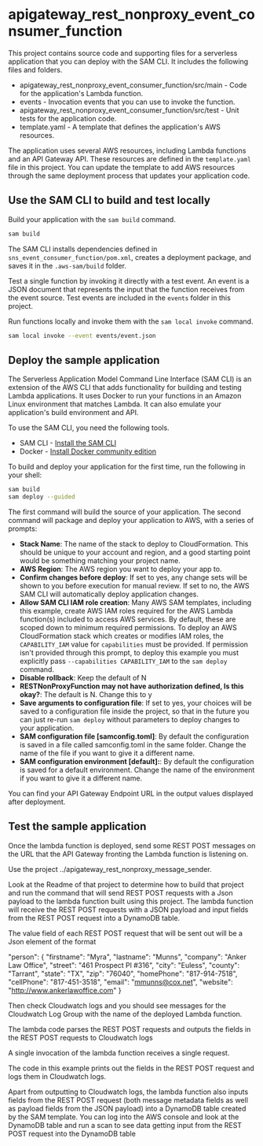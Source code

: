 # apigateway_rest_nonproxy_event_consumer_function

This project contains source code and supporting files for a serverless application that you can deploy with the SAM CLI. It includes the following files and folders.

- apigateway_rest_nonproxy_event_consumer_function/src/main - Code for the application's Lambda function.
- events - Invocation events that you can use to invoke the function.
- apigateway_rest_nonproxy_event_consumer_function/src/test - Unit tests for the application code. 
- template.yaml - A template that defines the application's AWS resources.

The application uses several AWS resources, including Lambda functions and an API Gateway API. These resources are defined in the `template.yaml` file in this project. You can update the template to add AWS resources through the same deployment process that updates your application code.

## Use the SAM CLI to build and test locally

Build your application with the `sam build` command.

```bash
sam build
```

The SAM CLI installs dependencies defined in `sns_event_consumer_function/pom.xml`, creates a deployment package, and saves it in the `.aws-sam/build` folder.

Test a single function by invoking it directly with a test event. An event is a JSON document that represents the input that the function receives from the event source. Test events are included in the `events` folder in this project.

Run functions locally and invoke them with the `sam local invoke` command.

```bash
sam local invoke --event events/event.json
```

## Deploy the sample application

The Serverless Application Model Command Line Interface (SAM CLI) is an extension of the AWS CLI that adds functionality for building and testing Lambda applications. It uses Docker to run your functions in an Amazon Linux environment that matches Lambda. It can also emulate your application's build environment and API.

To use the SAM CLI, you need the following tools.

* SAM CLI - [Install the SAM CLI](https://docs.aws.amazon.com/serverless-application-model/latest/developerguide/serverless-sam-cli-install.html)
* Docker - [Install Docker community edition](https://hub.docker.com/search/?type=edition&offering=community)

To build and deploy your application for the first time, run the following in your shell:

```bash
sam build
sam deploy --guided
```

The first command will build the source of your application. The second command will package and deploy your application to AWS, with a series of prompts:

* **Stack Name**: The name of the stack to deploy to CloudFormation. This should be unique to your account and region, and a good starting point would be something matching your project name.
* **AWS Region**: The AWS region you want to deploy your app to.
* **Confirm changes before deploy**: If set to yes, any change sets will be shown to you before execution for manual review. If set to no, the AWS SAM CLI will automatically deploy application changes.
* **Allow SAM CLI IAM role creation**: Many AWS SAM templates, including this example, create AWS IAM roles required for the AWS Lambda function(s) included to access AWS services. By default, these are scoped down to minimum required permissions. To deploy an AWS CloudFormation stack which creates or modifies IAM roles, the `CAPABILITY_IAM` value for `capabilities` must be provided. If permission isn't provided through this prompt, to deploy this example you must explicitly pass `--capabilities CAPABILITY_IAM` to the `sam deploy` command.
* **Disable rollback**: Keep the default of N
* **RESTNonProxyFunction may not have authorization defined, Is this okay?**: The default is N. Change this to y
* **Save arguments to configuration file**: If set to yes, your choices will be saved to a configuration file inside the project, so that in the future you can just re-run `sam deploy` without parameters to deploy changes to your application.
* **SAM configuration file [samconfig.toml]**: By default the configuration is saved in a file called samconfig.toml in the same folder. Change the name of the file if you want to give it a different name.
* **SAM configuration environment [default]:**: By default the configuration is saved for a default environment. Change the name of the environment if you want to give it a different name.

You can find your API Gateway Endpoint URL in the output values displayed after deployment.

## Test the sample application

Once the lambda function is deployed, send some REST POST messages on the URL that the API Gateway fronting the Lambda function is listening on.

Use the project ../apigateway_rest_nonproxy_message_sender.

Look at the Readme of that project to determine how to build that project and run the command that will send REST POST requests with a Json payload to the lambda function built using this project. The lambda function will receive the REST POST requests with a JSON payload and input fields from the REST POST request into a DynamoDB table.

The value field of each REST POST request that will be sent out will be a Json element of the format

"person": {
        "firstname": "Myra",
        "lastname": "Munns",
        "company": "Anker Law Office",
        "street": "461 Prospect Pl #316",
        "city": "Euless",
        "county": "Tarrant",
        "state": "TX",
        "zip": "76040",
        "homePhone": "817-914-7518",
        "cellPhone": "817-451-3518",
        "email": "mmunns@cox.net",
        "website": "http://www.ankerlawoffice.com"
}

Then check Cloudwatch logs and you should see messages for the Cloudwatch Log Group with the name of the deployed Lambda function.

The lambda code parses the REST POST requests and outputs the fields in the REST POST requests to Cloudwatch logs

A single invocation of the lambda function receives a single request.

The code in this example prints out the fields in the REST POST request and logs them in Cloudwatch logs.

Apart from outputting to Cloudwatch logs, the lambda function also inputs fields from the REST POST request (both message metadata fields as well as payload fields from the JSON payload) into a DynamoDB table created by the SAM template. You can log into the AWS console and look at the DynamoDB table and run a scan to see data getting input from the REST POST request into the DynamoDB table
